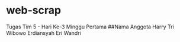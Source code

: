 # web-scrap
Tugas Tim 5 - Hari Ke-3 Minggu Pertama
##Nama Anggota
Harry Tri Wibowo
Erdiansyah
Eri Wandri


